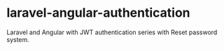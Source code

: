 # laravel-angular-authentication
Laravel and Angular with JWT authentication series with Reset password system.
